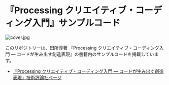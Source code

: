 # 『Processing クリエイティブ・コーディング入門』サンプルコード

![cover.jpg](表紙)

このリポジトリーは、田所淳著 『Processing クリエイティブ・コーディング入門 ― コードが生み出す創造表現』の書籍内のサンプルコードを掲載しています。

- [『Processing クリエイティブ・コーディング入門 ― コードが生み出す創造表現』技術評論社ページ](http://gihyo.jp/book/2017/978-4-7741-8867-6)
